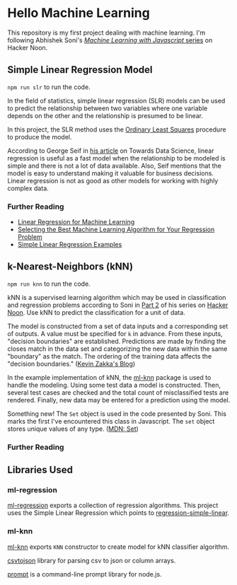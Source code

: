 # Hello Machine Learning
This repository is my first project dealing with machine learning. I'm following Abhishek Soni's [*Machine Learning with Javascript* series][hacker-noon] on Hacker Noon.

## Simple Linear Regression Model
`npm run slr` to run the code.

In the field of statistics, simple linear regression (SLR) models can be used to predict the relationship between two variables where one variable depends on the other and the relationship is presumed to be linear.

In this project, the SLR method uses the [Ordinary Least Squares][ordinary-least-squares] procedure to produce the model.

According to George Seif in [his article][george-seif] on Towards Data Science, linear regression is useful as a fast model when the relationship to be modeled is simple and there is not a lot of data available. Also, Seif mentions that the model is easy to understand making it valuable for business decisions. Linear regression is not as good as other models for working with highly complex data.

### Further Reading
* [Linear Regression for Machine Learning][ml-mastery-slr]
* [Selecting the Best Machine Learning Algorithm for Your Regression Problem][george-seif]
* [Simple Linear Regression Examples][slr-examples]

## k-Nearest-Neighbors (kNN)
`npm run knn` to run the code.

kNN is a supervised  learning algorithm which may be used in classification and regression problems according to Soni in [Part 2][hn-part2] of his series on [Hacker Noon][hacker-noon]. Use kNN to predict the classification for a unit of data.

The model is constructed from a set of data inputs and a corresponding set of outputs. A value must be specified for `k` in advance. From these inputs, "decision boundaries" are established. Predictions are made by finding the closes match in the data set and categorizing the new data within the same "boundary" as the match. The ordering of the training data affects the "decision boundaries." ([Kevin Zakka's Blog][zakka])

In the example implementation of kNN, the [ml-knn][gh-ml-knn] package is used to handle the modeling. Using some test data a model is constructed. Then, several test cases are checked and the total count of misclassified tests are rendered. Finally, new data may be entered for a prediction using the model.

Something new! The `Set` object is used in the code presented by Soni. This marks the first I've encountered this class in Javascript. The `set` object stores unique values of any type. ([MDN: Set][mdn-set])

### Further Reading



## Libraries Used
### ml-regression
[ml-regression][gh-ml-regression] exports a collection of regression algorithms. This project uses the Simple Linear Regression which points to [regression-simple-linear][gh-regression-simple-linear].

### ml-knn
[ml-knn][gh-ml-knn] exports `KNN` constructor to create model for kNN classifier algorithm.

[csvtojson][gh-csvtojson] library for parsing csv to json or column arrays.

[prompt][gh-prompt] is a command-line prompt library for node.js.

<!-- Links -->
[hacker-noon]: https://hackernoon.com/machine-learning-with-javascript-part-1-9b97f3ed4fe5

[hn-part2]: https://hackernoon.com/machine-learning-with-javascript-part-2-da994c17d483
[ordinary-least-squares]: https://en.wikipedia.org/wiki/Ordinary_least_squares

[ml-mastery-slr]: https://machinelearningmastery.com/linear-regression-for-machine-learning/

[gh-ml-regression]: https://github.com/mljs/regression

[gh-regression-simple-linear]: https://github.com/mljs/regression-simple-linear

[gh-ml-knn]: https://github.com/mljs/knn

[gh-csvtojson]: https://github.com/Keyang/node-csvtojson

[gh-prompt]: https://github.com/flatiron/prompt

[george-seif]: https://towardsdatascience.com/selecting-the-best-machine-learning-algorithm-for-your-regression-problem-20c330bad4ef

[slr-examples]: http://intellspot.com/linear-regression-examples/

[mdn-set]: https://developer.mozilla.org/en-US/docs/Web/JavaScript/Reference/Global_Objects/Set]

[zakka]: https://kevinzakka.github.io/2016/07/13/k-nearest-neighbor/